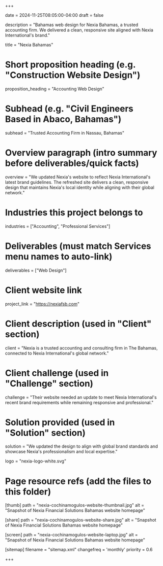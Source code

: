 +++

date = 2024-11-25T08:05:00-04:00
draft = false


description = "Bahamas web design for Nexia Bahamas, a trusted accounting firm. We delivered a clean, responsive site aligned with Nexia International's brand."

title = "Nexia Bahamas"

# Short proposition heading (e.g. "Construction Website Design")
proposition_heading = "Accounting Web Design"

# Subhead (e.g. "Civil Engineers Based in Abaco, Bahamas")
subhead = "Trusted Accounting Firm in Nassau, Bahamas"

# Overview paragraph (intro summary before deliverables/quick facts)
overview = "We updated Nexia's website to reflect Nexia International's latest brand guidelines. The refreshed site delivers a clean, responsive design that maintains Nexia's local identity while aligning with their global network."

# Industries this project belongs to
industries = ["Accounting", "Professional Services"]

# Deliverables (must match Services menu names to auto-link)
deliverables = ["Web Design"]

# Client website link
project_link = "https://nexiafsb.com"

# Client description (used in "Client" section)
client = "Nexia is a trusted accounting and consulting firm in The Bahamas, connected to Nexia International's global network."

# Client challenge (used in "Challenge" section)
challenge = "Their website needed an update to meet Nexia International's recent brand requirements while remaining responsive and professional."

# Solution provided (used in "Solution" section)
solution = "We updated the design to align with global brand standards and showcase Nexia's professionalism and local expertise."


logo = "nexia-logo-white.svg" 

# Page resource refs (add the files to this folder)
[thumb]
path = "nexia-cochinamogulos-website-thumbnail.jpg"
alt  = "Snapshot of Nexia Financial Solutions Bahamas website homepage"

[share]
path = "nexia-cochinamogulos-website-share.jpg"
alt  = "Snapshot of Nexia Financial Solutions Bahamas website homepage"

[screen]
path = "nexia-cochinamogulos-website-laptop.jpg"
alt  = "Snapshot of Nexia Financial Solutions Bahamas website homepage"

[sitemap]
  filename = "sitemap.xml"
  changefreq = 'monthly'
  priority = 0.6

+++